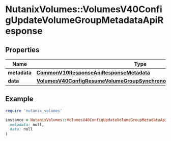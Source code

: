 # NutanixVolumes::VolumesV40ConfigUpdateVolumeGroupMetadataApiResponse

## Properties

| Name | Type | Description | Notes |
| ---- | ---- | ----------- | ----- |
| **metadata** | [**CommonV10ResponseApiResponseMetadata**](CommonV10ResponseApiResponseMetadata.md) |  | [optional] |
| **data** | [**VolumesV40ConfigResumeVolumeGroupSynchronousReplicationApiResponseData**](VolumesV40ConfigResumeVolumeGroupSynchronousReplicationApiResponseData.md) |  | [optional] |

## Example

```ruby
require 'nutanix_volumes'

instance = NutanixVolumes::VolumesV40ConfigUpdateVolumeGroupMetadataApiResponse.new(
  metadata: null,
  data: null
)
```

